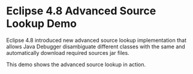 # Eclipse 4.8 Advanced Source Lookup Demo

Eclipse 4.8 introduced new advanced source lookup implementation that allows Java Debugger disambiguate different classes with the same and automatically download required sources jar files.

This demo shows the advanced source lookup in action.
